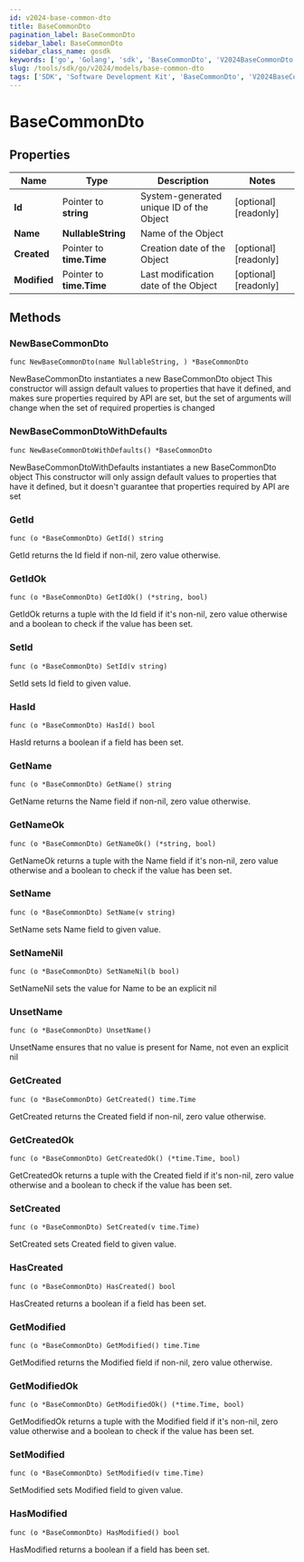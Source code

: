 ```yaml
---
id: v2024-base-common-dto
title: BaseCommonDto
pagination_label: BaseCommonDto
sidebar_label: BaseCommonDto
sidebar_class_name: gosdk
keywords: ['go', 'Golang', 'sdk', 'BaseCommonDto', 'V2024BaseCommonDto'] 
slug: /tools/sdk/go/v2024/models/base-common-dto
tags: ['SDK', 'Software Development Kit', 'BaseCommonDto', 'V2024BaseCommonDto']
---
```


# BaseCommonDto

## Properties

Name | Type | Description | Notes
------------ | ------------- | ------------- | -------------
**Id** | Pointer to **string** | System-generated unique ID of the Object | [optional] [readonly] 
**Name** | **NullableString** | Name of the Object | 
**Created** | Pointer to **time.Time** | Creation date of the Object | [optional] [readonly] 
**Modified** | Pointer to **time.Time** | Last modification date of the Object | [optional] [readonly] 

## Methods

### NewBaseCommonDto

`func NewBaseCommonDto(name NullableString, ) *BaseCommonDto`

NewBaseCommonDto instantiates a new BaseCommonDto object
This constructor will assign default values to properties that have it defined,
and makes sure properties required by API are set, but the set of arguments
will change when the set of required properties is changed

### NewBaseCommonDtoWithDefaults

`func NewBaseCommonDtoWithDefaults() *BaseCommonDto`

NewBaseCommonDtoWithDefaults instantiates a new BaseCommonDto object
This constructor will only assign default values to properties that have it defined,
but it doesn't guarantee that properties required by API are set

### GetId

`func (o *BaseCommonDto) GetId() string`

GetId returns the Id field if non-nil, zero value otherwise.

### GetIdOk

`func (o *BaseCommonDto) GetIdOk() (*string, bool)`

GetIdOk returns a tuple with the Id field if it's non-nil, zero value otherwise
and a boolean to check if the value has been set.

### SetId

`func (o *BaseCommonDto) SetId(v string)`

SetId sets Id field to given value.

### HasId

`func (o *BaseCommonDto) HasId() bool`

HasId returns a boolean if a field has been set.

### GetName

`func (o *BaseCommonDto) GetName() string`

GetName returns the Name field if non-nil, zero value otherwise.

### GetNameOk

`func (o *BaseCommonDto) GetNameOk() (*string, bool)`

GetNameOk returns a tuple with the Name field if it's non-nil, zero value otherwise
and a boolean to check if the value has been set.

### SetName

`func (o *BaseCommonDto) SetName(v string)`

SetName sets Name field to given value.


### SetNameNil

`func (o *BaseCommonDto) SetNameNil(b bool)`

 SetNameNil sets the value for Name to be an explicit nil

### UnsetName
`func (o *BaseCommonDto) UnsetName()`

UnsetName ensures that no value is present for Name, not even an explicit nil
### GetCreated

`func (o *BaseCommonDto) GetCreated() time.Time`

GetCreated returns the Created field if non-nil, zero value otherwise.

### GetCreatedOk

`func (o *BaseCommonDto) GetCreatedOk() (*time.Time, bool)`

GetCreatedOk returns a tuple with the Created field if it's non-nil, zero value otherwise
and a boolean to check if the value has been set.

### SetCreated

`func (o *BaseCommonDto) SetCreated(v time.Time)`

SetCreated sets Created field to given value.

### HasCreated

`func (o *BaseCommonDto) HasCreated() bool`

HasCreated returns a boolean if a field has been set.

### GetModified

`func (o *BaseCommonDto) GetModified() time.Time`

GetModified returns the Modified field if non-nil, zero value otherwise.

### GetModifiedOk

`func (o *BaseCommonDto) GetModifiedOk() (*time.Time, bool)`

GetModifiedOk returns a tuple with the Modified field if it's non-nil, zero value otherwise
and a boolean to check if the value has been set.

### SetModified

`func (o *BaseCommonDto) SetModified(v time.Time)`

SetModified sets Modified field to given value.

### HasModified

`func (o *BaseCommonDto) HasModified() bool`

HasModified returns a boolean if a field has been set.


